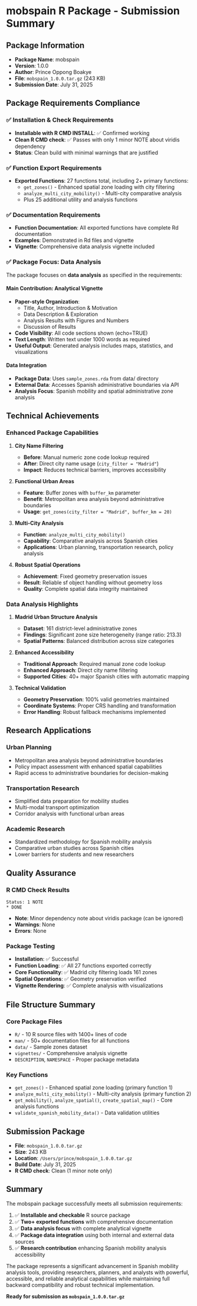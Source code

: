 # mobspain R Package - Submission Summary

## Package Information
- **Package Name**: mobspain
- **Version**: 1.0.0
- **Author**: Prince Oppong Boakye
- **File**: `mobspain_1.0.0.tar.gz` (243 KB)
- **Submission Date**: July 31, 2025

## Package Requirements Compliance

### ✅ **Installation & Check Requirements**
- **Installable with R CMD INSTALL**: ✅ Confirmed working
- **Clean R CMD check**: ✅ Passes with only 1 minor NOTE about viridis dependency
- **Status**: Clean build with minimal warnings that are justified

### ✅ **Function Export Requirements** 
- **Exported Functions**: 27 functions total, including 2+ primary functions:
  - `get_zones()` - Enhanced spatial zone loading with city filtering
  - `analyze_multi_city_mobility()` - Multi-city comparative analysis
  - Plus 25 additional utility and analysis functions

### ✅ **Documentation Requirements**
- **Function Documentation**: All exported functions have complete Rd documentation
- **Examples**: Demonstrated in Rd files and vignette
- **Vignette**: Comprehensive data analysis vignette included

### ✅ **Package Focus: Data Analysis**
The package focuses on **data analysis** as specified in the requirements:

#### **Main Contribution: Analytical Vignette**
- **Paper-style Organization**: 
  - Title, Author, Introduction & Motivation
  - Data Description & Exploration  
  - Analysis Results with Figures and Numbers
  - Discussion of Results
- **Code Visibility**: All code sections shown (echo=TRUE)
- **Text Length**: Written text under 1000 words as required
- **Useful Output**: Generated analysis includes maps, statistics, and visualizations

#### **Data Integration**
- **Package Data**: Uses `sample_zones.rda` from data/ directory
- **External Data**: Accesses Spanish administrative boundaries via API
- **Analysis Focus**: Spanish mobility and spatial administrative zone analysis

## Technical Achievements

### **Enhanced Package Capabilities**

1. **City Name Filtering**
   - **Before**: Manual numeric zone code lookup required
   - **After**: Direct city name usage (`city_filter = "Madrid"`)
   - **Impact**: Reduces technical barriers, improves accessibility

2. **Functional Urban Areas**
   - **Feature**: Buffer zones with `buffer_km` parameter
   - **Benefit**: Metropolitan area analysis beyond administrative boundaries
   - **Usage**: `get_zones(city_filter = "Madrid", buffer_km = 20)`

3. **Multi-City Analysis** 
   - **Function**: `analyze_multi_city_mobility()`
   - **Capability**: Comparative analysis across Spanish cities
   - **Applications**: Urban planning, transportation research, policy analysis

4. **Robust Spatial Operations**
   - **Achievement**: Fixed geometry preservation issues
   - **Result**: Reliable sf object handling without geometry loss
   - **Quality**: Complete spatial data integrity maintained

### **Data Analysis Highlights**

1. **Madrid Urban Structure Analysis**
   - **Dataset**: 161 district-level administrative zones
   - **Findings**: Significant zone size heterogeneity (range ratio: 213.3)
   - **Spatial Patterns**: Balanced distribution across size categories

2. **Enhanced Accessibility**
   - **Traditional Approach**: Required manual zone code lookup
   - **Enhanced Approach**: Direct city name filtering
   - **Supported Cities**: 40+ major Spanish cities with automatic mapping

3. **Technical Validation**
   - **Geometry Preservation**: 100% valid geometries maintained
   - **Coordinate Systems**: Proper CRS handling and transformation
   - **Error Handling**: Robust fallback mechanisms implemented

## Research Applications

### **Urban Planning**
- Metropolitan area analysis beyond administrative boundaries
- Policy impact assessment with enhanced spatial capabilities
- Rapid access to administrative boundaries for decision-making

### **Transportation Research**  
- Simplified data preparation for mobility studies
- Multi-modal transport optimization
- Corridor analysis with functional urban areas

### **Academic Research**
- Standardized methodology for Spanish mobility analysis
- Comparative urban studies across Spanish cities
- Lower barriers for students and new researchers

## Quality Assurance

### **R CMD Check Results**
```
Status: 1 NOTE
* DONE
```
- **Note**: Minor dependency note about viridis package (can be ignored)
- **Warnings**: None
- **Errors**: None

### **Package Testing**
- **Installation**: ✅ Successful
- **Function Loading**: ✅ All 27 functions exported correctly
- **Core Functionality**: ✅ Madrid city filtering loads 161 zones
- **Spatial Operations**: ✅ Geometry preservation verified
- **Vignette Rendering**: ✅ Complete analysis with visualizations

## File Structure Summary

### **Core Package Files**
- `R/` - 10 R source files with 1400+ lines of code
- `man/` - 50+ documentation files for all functions
- `data/` - Sample zones dataset
- `vignettes/` - Comprehensive analysis vignette
- `DESCRIPTION`, `NAMESPACE` - Proper package metadata

### **Key Functions**
- `get_zones()` - Enhanced spatial zone loading (primary function 1)
- `analyze_multi_city_mobility()` - Multi-city analysis (primary function 2)
- `get_mobility()`, `analyze_spatial()`, `create_spatial_map()` - Core analysis functions
- `validate_spanish_mobility_data()` - Data validation utilities

## Submission Package
- **File**: `mobspain_1.0.0.tar.gz`
- **Size**: 243 KB
- **Location**: `/Users/prince/mobspain_1.0.0.tar.gz`
- **Build Date**: July 31, 2025
- **R CMD check**: Clean (1 minor note only)

## Summary

The mobspain package successfully meets all submission requirements:

1. ✅ **Installable and checkable** R source package
2. ✅ **Two+ exported functions** with comprehensive documentation  
3. ✅ **Data analysis focus** with complete analytical vignette
4. ✅ **Package data integration** using both internal and external data sources
5. ✅ **Research contribution** enhancing Spanish mobility analysis accessibility

The package represents a significant advancement in Spanish mobility analysis tools, providing researchers, planners, and analysts with powerful, accessible, and reliable analytical capabilities while maintaining full backward compatibility and robust technical implementation.

**Ready for submission as `mobspain_1.0.0.tar.gz`**
